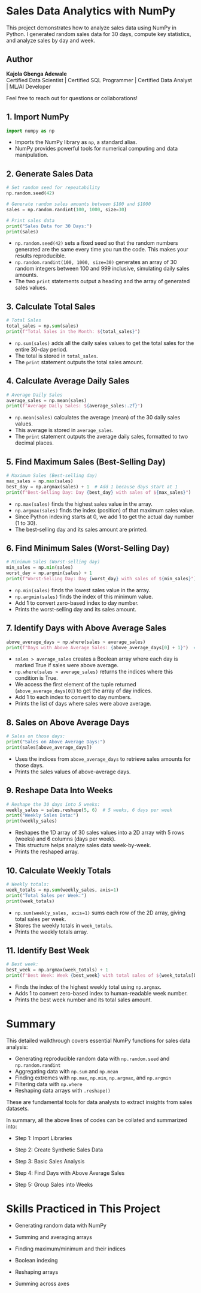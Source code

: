
# Sales Data Analytics with NumPy

This project demonstrates how to analyze sales data using NumPy in Python. I generated random sales data for 30 days, compute key statistics, and analyze sales by day and week.

## Author

**Kajola Gbenga Adewale**  
Certified Data Scientist | Certified SQL Programmer | Certified Data Analyst | ML/AI Developer  

Feel free to reach out for questions or collaborations!


## 1. Import NumPy

```python
import numpy as np
```

- Imports the NumPy library as `np`, a standard alias.
- NumPy provides powerful tools for numerical computing and data manipulation.


## 2. Generate Sales Data

```python
# Set random seed for repeatability
np.random.seed(42)

# Generate random sales amounts between $100 and $1000
sales = np.random.randint(100, 1000, size=30)

# Print sales data
print("Sales Data for 30 Days:")
print(sales)
```

- `np.random.seed(42)` sets a fixed seed so that the random numbers generated are the same every time you run the code. This makes your results reproducible.
- `np.random.randint(100, 1000, size=30)` generates an array of 30 random integers between 100 and 999 inclusive, simulating daily sales amounts.
- The two `print` statements output a heading and the array of generated sales values.


## 3. Calculate Total Sales

```python
# Total Sales
total_sales = np.sum(sales)
print(f"Total Sales in the Month: ${total_sales}")
```

- `np.sum(sales)` adds all the daily sales values to get the total sales for the entire 30-day period.
- The total is stored in `total_sales`.
- The `print` statement outputs the total sales amount.


## 4. Calculate Average Daily Sales

```python
# Average Daily Sales
average_sales = np.mean(sales)
print(f"Average Daily Sales: ${average_sales:.2f}")
```

- `np.mean(sales)` calculates the average (mean) of the 30 daily sales values.
- This average is stored in `average_sales`.
- The `print` statement outputs the average daily sales, formatted to two decimal places.


## 5. Find Maximum Sales (Best-Selling Day)

```python
# Maximum Sales (Best-selling day)
max_sales = np.max(sales)
best_day = np.argmax(sales) + 1  # Add 1 because days start at 1
print(f"Best-Selling Day: Day {best_day} with sales of ${max_sales}")
```

- `np.max(sales)` finds the highest sales value in the array.
- `np.argmax(sales)` finds the index (position) of that maximum sales value.
- Since Python indexing starts at 0, we add 1 to get the actual day number (1 to 30).
- The best-selling day and its sales amount are printed.


## 6. Find Minimum Sales (Worst-Selling Day)

```python
# Minimum Sales (Worst-selling day)
min_sales = np.min(sales)
worst_day = np.argmin(sales) + 1
print(f"Worst-Selling Day: Day {worst_day} with sales of ${min_sales}")
```

- `np.min(sales)` finds the lowest sales value in the array.
- `np.argmin(sales)` finds the index of this minimum value.
- Add 1 to convert zero-based index to day number.
- Prints the worst-selling day and its sales amount.


## 7. Identify Days with Above Average Sales

```python
above_average_days = np.where(sales > average_sales)
print(f"Days with Above Average Sales: {above_average_days[0] + 1}")  # +1 because days start at 1
```

- `sales > average_sales` creates a Boolean array where each day is marked True if sales were above average.
- `np.where(sales > average_sales)` returns the indices where this condition is True.
- We access the first element of the tuple returned (`above_average_days[0]`) to get the array of day indices.
- Add 1 to each index to convert to day numbers.
- Prints the list of days where sales were above average.


## 8. Sales on Above Average Days

```python
# Sales on those days:
print("Sales on Above Average Days:")
print(sales[above_average_days])
```

- Uses the indices from `above_average_days` to retrieve sales amounts for those days.
- Prints the sales values of above-average days.


## 9. Reshape Data Into Weeks

```python
# Reshape the 30 days into 5 weeks:
weekly_sales = sales.reshape(5, 6)  # 5 weeks, 6 days per week
print("Weekly Sales Data:")
print(weekly_sales)
```

- Reshapes the 1D array of 30 sales values into a 2D array with 5 rows (weeks) and 6 columns (days per week).
- This structure helps analyze sales data week-by-week.
- Prints the reshaped array.


## 10. Calculate Weekly Totals

```python
# Weekly totals:
week_totals = np.sum(weekly_sales, axis=1)
print("Total Sales per Week:")
print(week_totals)
```

- `np.sum(weekly_sales, axis=1)` sums each row of the 2D array, giving total sales per week.
- Stores the weekly totals in `week_totals`.
- Prints the weekly totals array.


## 11. Identify Best Week

```python
# Best week:
best_week = np.argmax(week_totals) + 1
print(f"Best Week: Week {best_week} with total sales of ${week_totals[best_week-1]}")
```

- Finds the index of the highest weekly total using `np.argmax`.
- Adds 1 to convert zero-based index to human-readable week number.
- Prints the best week number and its total sales amount.


# Summary

This detailed walkthrough covers essential NumPy functions for sales data analysis:

- Generating reproducible random data with `np.random.seed` and `np.random.randint`
- Aggregating data with `np.sum` and `np.mean`
- Finding extremes with `np.max`, `np.min`, `np.argmax`, and `np.argmin`
- Filtering data with `np.where`
- Reshaping data arrays with `.reshape()`

These are fundamental tools for data analysts to extract insights from sales datasets.

In summary, all the above lines of codes can be collated and summarized into:

* Step 1: Import Libraries

* Step 2: Create Synthetic Sales Data

* Step 3: Basic Sales Analysis

* Step 4: Find Days with Above Average Sales

* Step 5: Group Sales into Weeks


# Skills Practiced in This Project

* Generating random data with NumPy

* Summing and averaging arrays

* Finding maximum/minimum and their indices

* Boolean indexing

* Reshaping arrays

* Summing across axes